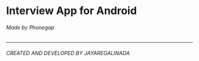 # Interview App for Android
###### Made by Phonegap

* * *
###### CREATED AND DEVELOPED BY JAYAREGALINADA